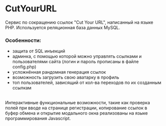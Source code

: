 # CutYourURL
Сервис по сокращению ссылок "Cut Your URL", написанный на языке PHP. Используется реляционная база данных MySQL.

### Особенности:
- защита от SQL инъекций
- админка, с помощью которой можно управлять ссылками и пользователями сайта (логин и пароль прописаны в файле config.php)
- усложнённая рандомная генерация ссылок
- возможность загрузить свою аватарку в профиль
- топ пользователей, зависящий от кол-ва переходов по их созданным ссылкам 

<br />
Интерактивные функциональные возможности, такие как проверка полей при вводе на странице регистрации, копирование ссылок в буфер обмена и открытие модального окна реализованы на языке программирования Javascript.
